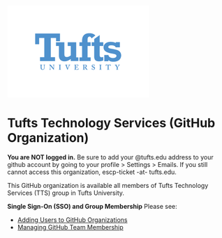 ![Tufts Logo](https://github.com/TTS-Test/.github/blob/main/Tufts_univ_blue_small.png)
# Tufts Technology Services (GitHub Organization)

**You are NOT logged in.** Be sure to add your @tufts.edu address to your github account by going to your profile > Settings > Emails. If you still cannot access this organization, escp-ticket -at- tufts.edu.

This GitHub organization is available all members of Tufts Technology Services (TTS) group in Tufts University.

**Single Sign-On (SSO) and Group Membership**
Please see:
* [Adding Users to GitHub Organizations](https://tuftswork.atlassian.net/wiki/spaces/ESPTS/pages/739606533/Adding+Users+to+GitHub+Organizations)
* [Managing GitHub Team Membership](https://tuftswork.atlassian.net/wiki/spaces/ESPTS/pages/1630437379/Managing+GitHub+Team+Membership)
